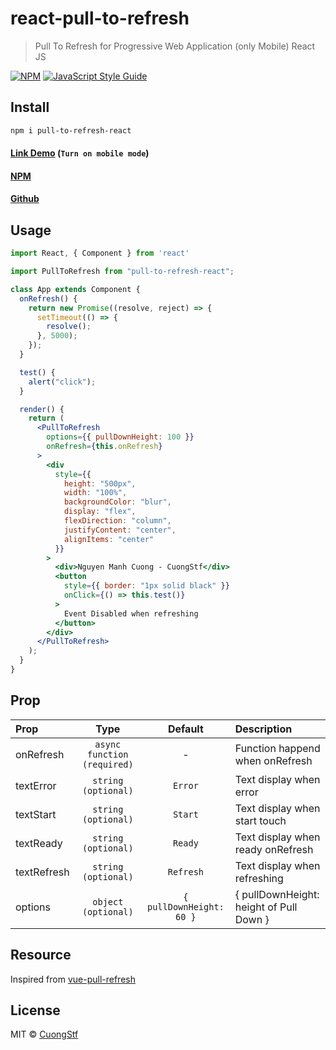 # react-pull-to-refresh

> Pull To Refresh for Progressive Web Application (only Mobile) React JS

[![NPM](https://img.shields.io/npm/v/react-pull-to-refresh.svg)](https://www.npmjs.com/package/react-pull-to-refresh) [![JavaScript Style Guide](https://img.shields.io/badge/code_style-standard-brightgreen.svg)](https://standardjs.com)

## Install

```bash
npm i pull-to-refresh-react
```

#### [Link Demo](https://codesandbox.io/s/zen-dewdney-6urjb) (`Turn on mobile mode`)



#### [NPM](https://www.npmjs.com/package/pull-to-refresh-react)
#### [Github](https://github.com/CuongStf/pull-to-refresh-react)

## Usage

```jsx
import React, { Component } from 'react'

import PullToRefresh from "pull-to-refresh-react";

class App extends Component {
  onRefresh() {
    return new Promise((resolve, reject) => {
      setTimeout(() => {
        resolve();
      }, 5000);
    });
  }

  test() {
    alert("click");
  }

  render() {
    return (
      <PullToRefresh
        options={{ pullDownHeight: 100 }}
        onRefresh={this.onRefresh}
      >
        <div
          style={{
            height: "500px",
            width: "100%",
            backgroundColor: "blur",
            display: "flex",
            flexDirection: "column",
            justifyContent: "center",
            alignItems: "center"
          }}
        >
          <div>Nguyen Manh Cuong - CuongStf</div>
          <button
            style={{ border: "1px solid black" }}
            onClick={() => this.test()}
          >
            Event Disabled when refreshing
          </button>
        </div>
      </PullToRefresh>
    );
  }
}
```

## Prop

| Prop                  | Type                                | Default | Description |
| :---------            | :-------:                           | :-----: | :----------- |
| onRefresh             | `async function (required)`                     | -       | Function happend when onRefresh |
| textError             | `string (optional)`                     | `Error`       | Text display when error |
| textStart    | `string (optional)`      | `Start`       | Text display when start touch |
| textReady           | `string (optional)`                            | `Ready`    | Text display when ready onRefresh |
| textRefresh             | `string (optional)`                     | `Refresh`       | Text display when refreshing |
| options             | `object (optional)`                     | `{ pullDownHeight: 60 }`       | { pullDownHeight: height of Pull Down }  |


## Resource
Inspired from [vue-pull-refresh](https://github.com/lakb248/vue-pull-refresh)


## License

MIT © [CuongStf](https://github.com/CuongStf)
